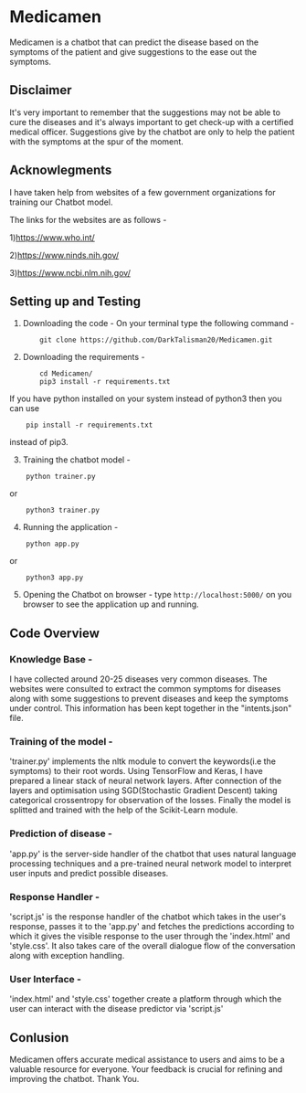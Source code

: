 
# Medicamen

Medicamen is a chatbot that can predict the disease based on the symptoms of the patient and give suggestions to the ease out the symptoms. 

## Disclaimer

It's very important to remember that the suggestions may not be able to cure the diseases and it's always important to get check-up with a certified medical officer. Suggestions give by the chatbot are only to help the patient with the symptoms at the spur of the moment.


## Acknowlegments
I have taken help from websites of a few government organizations for training our Chatbot model.

The links for the websites are as follows - 

1)https://www.who.int/

2)https://www.ninds.nih.gov/

3)https://www.ncbi.nlm.nih.gov/

## Setting up and Testing

1) Downloading the code -
    On your terminal type the following command - 

    ```
        git clone https://github.com/DarkTalisman20/Medicamen.git
    ```

3) Downloading the requirements -

    ```
        cd Medicamen/
        pip3 install -r requirements.txt
    ```

If you have python installed on your system instead of python3 then you can use 

```
    pip install -r requirements.txt
```
instead of pip3.

3) Training the chatbot model -

```
    python trainer.py
```
or 
```
    python3 trainer.py
```
4) Running the application - 

```
    python app.py

```
or 
```
    python3 app.py
```
5) Opening the Chatbot on browser - 
    type ```http://localhost:5000/``` on you browser to see the application up and running.

## Code Overview

### Knowledge Base -
I have collected around 20-25 diseases very common diseases.
The websites were consulted to extract the common symptoms for diseases along with some suggestions to prevent diseases 
and keep the symptoms under control. This information has been kept together in the "intents.json" file.

### Training of the model - 
'trainer.py' implements the nltk module to convert the keywords(i.e the symptoms) to their root words. Using TensorFlow and Keras, I have prepared a linear stack of neural network layers. After connection of the layers and optimisation using SGD(Stochastic Gradient Descent) taking categorical crossentropy for observation of the losses.
Finally the model is splitted and trained with the help of the Scikit-Learn module. 

### Prediction of disease - 
'app.py' is the server-side handler of the chatbot that uses natural language processing techniques and a pre-trained neural network model to interpret user inputs and predict possible diseases.

### Response Handler - 
'script.js' is the response handler of the chatbot which takes in the user's response, passes it to the 'app.py' and fetches the predictions according to which it gives the visible response to the user through the 'index.html' and 'style.css'. It also takes care of the overall dialogue flow of the conversation along with exception handling.

### User Interface - 
'index.html' and 'style.css' together create a platform through which the user can interact with the disease predictor via 'script.js'


## Conlusion
Medicamen offers accurate medical assistance to users and aims to be a valuable resource for everyone. Your feedback is crucial for refining and improving the chatbot. Thank You.



